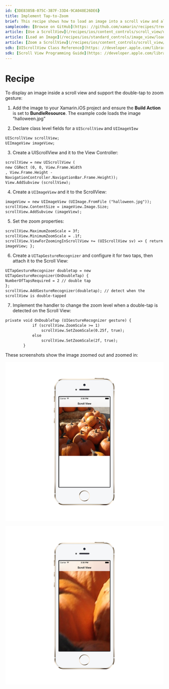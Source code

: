 ```yaml
---
id: {3DE8385B-075C-3B7F-33D4-9CA048E26DE6}  
title: Implement Tap-to-Zoom  
brief: This recipe shows how to load an image into a scroll view and allow the user to double-tap to zoom.  
samplecode: [Browse on GitHub](https: //github.com/xamarin/recipes/tree/master/ios/content_controls/scroll_view/implement_tap-to-zoom)  
article: [Use a ScrollView](/recipes/ios/content_controls/scroll_view/use_a_scrollview)  
article: [Load an Image](/recipes/ios/standard_controls/image_view/load_an_image)  
article: [Zoom a ScrollView](/recipes/ios/content_controls/scroll_view/zoom_a_scrollview)  
sdk: [UIScrollView Class Reference](https: //developer.apple.com/library/ios/#documentation/UIKit/Reference/UIScrollView_Class/Reference/UIScrollView.html)  
sdk: [Scroll View Programming Guide](https: //developer.apple.com/library/ios/#documentation/WindowsViews/Conceptual/UIScrollView_pg/Introduction/Introduction.html)  
---
```


<a name="Recipe" class="injected"></a>


# Recipe

To display an image inside a scroll view and support the double-tap to zoom
gesture: 

1. Add the image to your Xamarin.iOS project and ensure the <span class="s2"><strong>Build Action</strong></span> is set to <span class="s2"><strong>BundleResource</strong></span>. The example code loads the image
“halloween.jpg”

2. Declare class level fields for a `UIScrollView` and `UIImageVIew`

```
UIScrollView scrollView;
UIImageView imageView;
```

<ol start="3">
	<li>Create a <span class="s3">UIScrollView</span> and it to the View Controller: </li>
</ol>

```
scrollView = new UIScrollView (
new CGRect (0, 0, View.Frame.Width
, View.Frame.Height - NavigationController.NavigationBar.Frame.Height));
View.AddSubview (scrollView);
```

<ol start="4">
	<li>Create a <code>UIImageView</code> and it to the ScrollView: </li>
</ol>

```
imageView = new UIImageView (UIImage.FromFile ("halloween.jpg"));
scrollView.ContentSize = imageView.Image.Size;
scrollView.AddSubview (imageView);
```

<ol start="5">
	<li>Set the zoom properties: </li>
</ol>

```
scrollView.MaximumZoomScale = 3f;
scrollView.MinimumZoomScale = .1f;
scrollView.ViewForZoomingInScrollView += (UIScrollView sv) => { return imageView; };
```

<ol start="6">
	<li>Create a <code>UITapGestureRecognizer</code> and configure it for two taps, then attach it to the Scroll View: </li>
</ol>

```
UITapGestureRecognizer doubletap = new UITapGestureRecognizer(OnDoubleTap) {
NumberOfTapsRequired = 2 // double tap
};
scrollView.AddGestureRecognizer(doubletap); // detect when the scrollView is double-tapped
```

<ol start="7">
	<li>Implement the handler to change the zoom level when a double-tap is detected on the Scroll View: </li>
</ol>

```
private void OnDoubleTap (UIGestureRecognizer gesture) {
			if (scrollView.ZoomScale >= 1)
				scrollView.SetZoomScale(0.25f, true);
			else
				scrollView.SetZoomScale(2f, true);
		}
```

These screenshots show the image zoomed out and zoomed in: 

 [ ![](Images/unzoomed.png)](Images/unzoomed.png)

 [ ![](Images/zoomed.png)](Images/zoomed.png)